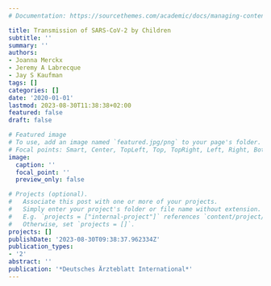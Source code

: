 ```yaml
---
# Documentation: https://sourcethemes.com/academic/docs/managing-content/

title: Transmission of SARS-CoV-2 by Children
subtitle: ''
summary: ''
authors:
- Joanna Merckx
- Jeremy A Labrecque
- Jay S Kaufman
tags: []
categories: []
date: '2020-01-01'
lastmod: 2023-08-30T11:38:38+02:00
featured: false
draft: false

# Featured image
# To use, add an image named `featured.jpg/png` to your page's folder.
# Focal points: Smart, Center, TopLeft, Top, TopRight, Left, Right, BottomLeft, Bottom, BottomRight.
image:
  caption: ''
  focal_point: ''
  preview_only: false

# Projects (optional).
#   Associate this post with one or more of your projects.
#   Simply enter your project's folder or file name without extension.
#   E.g. `projects = ["internal-project"]` references `content/project/deep-learning/index.md`.
#   Otherwise, set `projects = []`.
projects: []
publishDate: '2023-08-30T09:38:37.962334Z'
publication_types:
- '2'
abstract: ''
publication: '*Deutsches Ärzteblatt International*'
---
```

